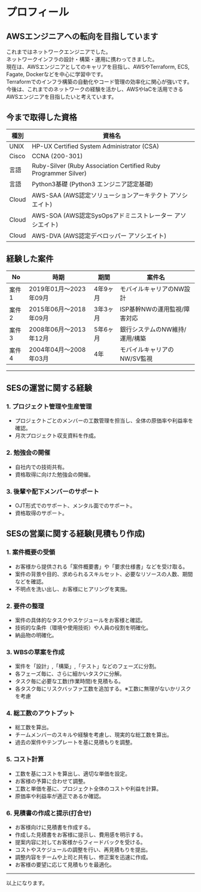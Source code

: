 # プロフィール

## AWSエンジニアへの転向を目指しています
これまではネットワークエンジニアでした。  
ネットワークインフラの設計・構築・運用に携わってきました。  
現在は、AWSエンジニアとしてのキャリアを目指し、AWSやTerraform, ECS, Fagate, Dockerなどを中心に学習中です。  
Terraformでのインフラ構築の自動化やコード管理の効率化に関心が強いです。  
今後は、これまでのネットワークの経験を活かし、AWSやIaCを活用できるAWSエンジニアを目指したいと考えています。

## 今まで取得した資格

| 種別  | 資格名                                                       |
|-------|--------------------------------------------------------------|
| UNIX  | HP-UX Certified System Administrator (CSA)                   |
| Cisco | CCNA (200-301)                                               |
| 言語  | Ruby-Silver (Ruby Association Certified Ruby Programmer Silver) |
| 言語  | Python3基礎 (Python3 エンジニア認定基礎)                         |
| Cloud | AWS-SAA (AWS認定ソリューションアーキテクト アソシエイト)       |
| Cloud | AWS-SOA (AWS認定SysOpsアドミニストレーター アソシエイト)      |
| Cloud | AWS-DVA (AWS認定デベロッパー アソシエイト)                   |

## 経験した案件

| No   | 時期                  | 期間    | 案件名                           |
|------|-------------------------|---------|-------------------------------------------|
| 案件1 | 2019年01月～2023年09月 | 4年9ヶ月 | モバイルキャリアのNW設計           |
| 案件2 | 2015年06月～2018年09月 | 3年3ヶ月 | ISP基幹NWの運用監視/障害対応        |
| 案件3 | 2008年06月～2013年12月 | 5年6ヶ月 | 銀行システムのNW維持/運用/構築      |
| 案件4 | 2004年04月～2008年03月 | 4年  　 | モバイルキャリアのNW/SV監視             |

---

## SESの運営に関する経験

### 1. **プロジェクト管理や生産管理**
  - プロジェクトごとのメンバーの工数管理を担当し、全体の原価率や利益率を確認。
  - 月次プロジェクト収支資料を作成。

### 2. **勉強会の開催**
  - 自社内での技術共有。
  - 資格取得に向けた勉強会の開催。

### 3. **後輩や配下メンバーのサポート**
  - OJT形式でのサポート、メンタル面でのサポート。
  - 資格取得のサポート。


## SESの営業に関する経験(見積もり作成)

### 1. **案件概要の受領**
  - お客様から提供される「案件概要書」や「要求仕様書」などを受け取る。
  - 案件の背景や目的、求められるスキルセット、必要なリソースの人数、期間などを確認。
  - 不明点を洗い出し、お客様にヒアリングを実施。

### 2. **要件の整理**
  - 案件の具体的なタスクやスケジュールをお客様と確認。
  - 技術的な条件（環境や使用技術）や人員の役割を明確化。
  - 納品物の明確化。

### 3. **WBSの草案を作成**
  - 案件を「設計」,「構築」,「テスト」などのフェーズに分割。
  - 各フェーズ毎に、さらに細かいタスクに分解。
  - タスク毎に必要な工数(作業時間)を見積もる。
  - 各タスク毎にリスクバッファ工数を追加する。※工数に無理がないかリスクを考慮

### 4. **総工数のアウトプット**
  - 総工数を算出。
  - チームメンバーのスキルや経験を考慮し、現実的な総工数を算出。
  - 過去の案件やテンプレートを基に見積もりを調整。

### 5. **コスト計算**
  - 工数を基にコストを算出し、適切な単価を設定。
  - お客様の予算に合わせて調整。
  - 工数と単価を基に、プロジェクト全体のコストや利益を計算。
  - 原価率や利益率が適正であるか確認。

### 6. **見積書の作成と提示(打合せ)**
  - お客様向けに見積書を作成する。
  - 作成した見積書をお客様に提示し、費用感を明示する。
  - 提案内容に対してお客様からフィードバックを受ける。
  - コストやスケジュールの調整を行い、再見積もりを提出。
  - 調整内容をチームや上司と共有し、修正案を迅速に作成。
  - お客様の要望に応じて見積もりを最適化。

---
以上になります。
